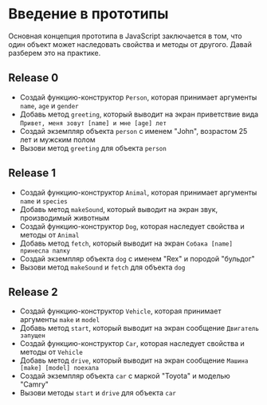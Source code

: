 # Введение в прототипы

Основная концепция прототипа в JavaScript заключается в том, что один объект может наследовать свойства и методы от другого.
Давай разберем это на практике.

## Release 0
- Создай функцию-конструктор `Person`, которая принимает аргументы `name`, `age` и `gender`
- Добавь метод `greeting`, который выводит на экран приветствие вида `Привет, меня зовут [name] и мне [age] лет`
- Создай экземпляр объекта `person` с именем "John", возрастом 25 лет и мужским полом
- Вызови метод `greeting` для объекта `person`

## Release 1
- Создай функцию-конструктор `Animal`, которая принимает аргументы `name` и `species`
- Добавь метод `makeSound`, который выводит на экран звук, производимый животным
- Создай функцию-конструктор `Dog`, которая наследует свойства и методы от `Animal`
- Добавь метод `fetch`, который выводит на экран `Собака [name] принесла палку`
- Создай экземпляр объекта `dog` с именем "Rex" и породой "бульдог"
- Вызови метод `makeSound` и `fetch` для объекта `dog`

## Release 2
- Создай функцию-конструктор `Vehicle`, которая принимает аргументы `make` и `model`
- Добавь метод `start`, который выводит на экран сообщение `Двигатель запущен`
- Создай функцию-конструктор `Car`, которая наследует свойства и методы от `Vehicle`
- Добавь метод `drive`, который выводит на экран сообщение `Машина [make] [model] поехала`
- Создай экземпляр объекта `car` с маркой "Toyota" и моделью "Camry"
- Вызови методы `start` и `drive` для объекта `car`
